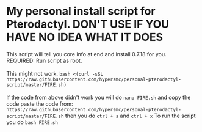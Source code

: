 # My personal install script for Pterodactyl. DON'T USE IF YOU HAVE NO IDEA WHAT IT DOES
This script will tell you core info at end and install 0.7.18 for you. <br />
REQUIRED: Run script as root. <br />
<br />
This might not work.
`bash <(curl -sSL https://raw.githubusercontent.com/hypersmc/personal-pterodactyl-script/master/FIRE.sh)` <br />
<br />
If the code from above didn't work you will do `nano FIRE.sh` and copy the code paste the code from: `https://raw.githubusercontent.com/hypersmc/personal-pterodactyl-script/master/FIRE.sh` then you do `ctrl + s` and `ctrl + x`
To run the script you do `bash FIRE.sh`

